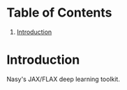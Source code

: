 
# Table of Contents

1.  [Introduction](#org94a8299)



<a id="org94a8299"></a>

# Introduction

Nasy's JAX/FLAX deep learning toolkit.

